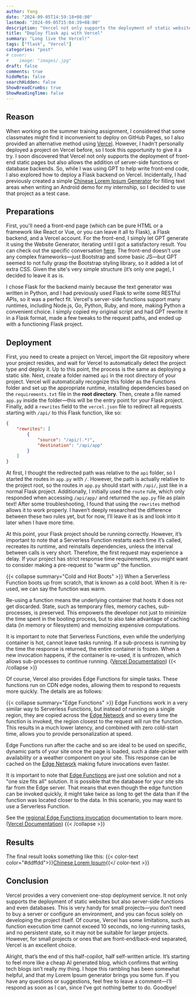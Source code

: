 ```yaml
---
author: Yang
date: "2024-09-05T14:59:18+08:00"
lastmod: "2024-09-05T15:04:39+08:00"
description: "Vercel not only supports the deployment of static websites but also server-side functions and even databases"
title: "Deploy flask api with Vercel"
summary: "Long live the Vercel!"
tags: ["flask", "Vercel"]
categories: "post"
# cover: 
#    image: "images/.jpg"
draft: false
comments: true
hideMeta: false
searchHidden: false
ShowBreadCrumbs: true
ShowReadingTime: false
---
```


## Reason

When working on the summer training assignment, I considered that some classmates might find it inconvenient to deploy on GitHub Pages, so I also provided an alternative method using [Vercel](https://vercel.com/). However, I hadn't personally deployed a project on Vercel before, so I took this opportunity to give it a try. I soon discovered that Vercel not only supports the deployment of front-end static pages but also allows the addition of server-side functions or database backends. So, while I was using GPT to help write front-end code, I also explored how to deploy a Flask backend on Vercel. Incidentally, I had previously created a simple [Chinese Lorem Ipsum Generator](https://github.com/SunnyCloudYang/Chinese-lorem-ipsum) for filling text areas when writing an Android demo for my internship, so I decided to use that project as a test case.

## Preparations

First, you'll need a front-end page (which can be pure HTML or a framework like React or Vue, or you can leave it all to Flask), a Flask backend, and a Vercel account. For the front-end, I simply let GPT generate it using the Website Generator, iterating until I got a satisfactory result. You can check out the specific conversation [here](https://chatgpt.com/share/9c17dca4-a681-4371-9814-5a60b994984d). The front-end doesn’t use any complex frameworks—just Bootstrap and some basic JS—but GPT seemed to not fully grasp the Bootstrap styling library, so it added a lot of extra CSS. Given the site's very simple structure (it’s only one page), I decided to leave it as is.

I chose Flask for the backend mainly because the text generator was written in Python, and I had previously used Flask to write some RESTful APIs, so it was a perfect fit. Vercel's server-side functions support many runtimes, including Node.js, Go, Python, Ruby, and more, making Python a convenient choice. I simply copied my original script and had GPT rewrite it in a Flask format, made a few tweaks to the request paths, and ended up with a functioning Flask project.

## Deployment

First, you need to create a project on Vercel, import the Git repository where your project resides, and wait for Vercel to automatically detect the project type and deploy it. Up to this point, the process is the same as deploying a static site. Next, create a folder named `api` in the root directory of your project. Vercel will automatically recognize this folder as the Functions folder and set up the appropriate runtime, installing dependencies based on the `requirements.txt` file in the **root directory**. Then, create a file named `app.py` inside the folder—this will be the entry point for your Flask project. Finally, add a `rewrites` field to the `vercel.json` file to redirect all requests starting with `/api/` to this Flask function, like so:

```json
{
    "rewrites": [
        {
            "source": "/api/(.*)",
            "destination": "/api/app"
        }
    ]
}
```

At first, I thought the redirected path was relative to the `api` folder, so I started the routes in `app.py` with `/`. However, the path is actually relative to the project root, so the routes in `app.py` should start with `/api/`, just like in a normal Flask project. Additionally, I initially used the `route` rule, which only responded when accessing `/api/app/` and returned the `app.py` file as plain text! After some troubleshooting, I found that using the `rewrites` method allows it to work properly. I haven’t deeply researched the difference between these two rules yet, but for now, I’ll leave it as is and look into it later when I have more time.

At this point, your Flask project should be running correctly. However, it’s important to note that a Serverless Function restarts each time it’s called, recreates its runtime, and reinstalls dependencies, unless the interval between calls is very short. Therefore, the first request may experience a delay. If your project has strict response time requirements, you might want to consider making a pre-request to "warm up" the function.

{{< collapse summary="Cold and Hot Boots" >}}
When a Serverless Function boots up from scratch, that is known as a cold boot. When it is re-used, we can say the function was warm.

Re-using a function means the underlying container that hosts it does not get discarded. State, such as temporary files, memory caches, sub-processes, is preserved. This empowers the developer not just to minimize the time spent in the booting process, but to also take advantage of caching data (in memory or filesystem) and memoizing expensive computations.

It is important to note that Serverless Functions, even while the underlying container is hot, cannot leave tasks running. If a sub-process is running by the time the response is returned, the entire container is frozen. When a new invocation happens, if the container is re-used, it is unfrozen, which allows sub-processes to continue running. ([Vercel Documentation](https://vercel.com/docs/infrastructure/compute#serverless-functions))
{{< /collapse >}}

Of course, Vercel also provides Edge Functions for simple tasks. These functions run on CDN edge nodes, allowing them to respond to requests more quickly. The details are as follows:

{{< collapse summary="Edge Functions" >}}
Edge Functions work in a very similar way to Serverless Functions, but instead of running on a single region, they are copied across the [Edge Network](https://vercel.com/docs/edge-network/overview) and so every time the function is invoked, the region closest to the request will run the function. This results in a much lower latency, and combined with zero cold-start time, allows you to provide personalization at speed.

Edge Functions run after the cache and so are ideal to be used on specific, dynamic parts of your site once the page is loaded, such a date-picker with availability or a weather component on your site. This response can be cached on the [Edge Network](https://vercel.com/docs/edge-network/overview) making future invocations even faster.

It is important to note that [Edge Functions](https://vercel.com/docs/functions/edge-functions) are just one solution and not a "one size fits all" solution. It is possible that the database for your site sits far from the Edge server. That means that even though the edge function can be invoked quickly, it might take twice as long to get the data than if the function was located closer to the data. In this scenario, you may want to use a Serverless Function.

See the [regional Edge Functions invocation](https://vercel.com/docs/functions/edge-functions#regional-edge-function-invocation) documentation to learn more. ([Vercel Documentation](https://vercel.com/docs/infrastructure/compute#edge-functions))
{{< /collapse >}}

## Results

The final result looks something like this: {{< color-text color="#ddffdd">}}[Chinese Lorem Ipsum](https://chinese-lorem-ipsum.vercel.app/){{</ color-text >}}

## Conclusion

Vercel provides a very convenient one-stop deployment service. It not only supports the deployment of static websites but also server-side functions and even databases. This is very handy for small projects—you don’t need to buy a server or configure an environment, and you can focus solely on developing the project itself. Of course, Vercel has some limitations, such as function execution time cannot exceed 10 seconds, no long-running tasks, and no persistent state, so it may not be suitable for larger projects. However, for small projects or ones that are front-end/back-end separated, Vercel is an excellent choice.

Alright, that’s the end of this half-copilot, half self-written article. It’s starting to feel more like a cheap AI generated blog, which confirms that writing tech blogs isn’t really my thing. I hope this rambling has been somewhat helpful, and that my Lorem Ipsum generator brings you some fun. If you have any questions or suggestions, feel free to leave a comment—I’ll respond as soon as I can, since I’ve got nothing better to do. Goodbye!
